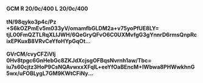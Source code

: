 #### GCM R 20/0c/400 L 20/0c/400
**tN/98qyko3p4c/Pz**<br/>**+S6kOZPmEv5m033yV/omamfbGLDM2a+v75yoPfUE8LY=**<br/>**tjL00FmQZTLRqXLlJWH/6QeGryQFvO6C0UXMvfgG3gYnnrD6rmsQnpRcixEPKuxB8VRvCeYfoHYpGqOt...**<br/><br/>
**GVrCM/cvyCFZiVlj**<br/>**0Hv8tpgc6GnHebGc8ZKJdXcjsgOFBqsNvrnh1aw/Tbc=**<br/>**iu7s60cjtz3HoP9CsNQAvwxxXFqlL+eeYfOaBEncM+IWbwa8PHWwkhnG5wx/uFOBLygL7GM9KWtCFiNy...**